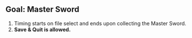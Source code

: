 ## Goal: Master Sword

1. Timing starts on file select and ends upon collecting the Master Sword.
2. **Save & Quit is allowed.**
